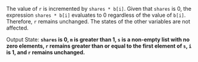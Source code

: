 The value of `r` is incremented by `shares * b[i]`. Given that `shares` is 0, the expression `shares * b[i]` evaluates to 0 regardless of the value of `b[i]`. Therefore, `r` remains unchanged. The states of the other variables are not affected. 

Output State: **`shares` is 0, `m` is greater than 1, `s` is a non-empty list with no zero elements, `r` remains greater than or equal to the first element of `s`, `i` is 1, and `r` remains unchanged.**
